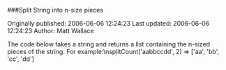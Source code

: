 ###Split String into n-size pieces

Originally published: 2006-06-06 12:24:23
Last updated: 2006-06-06 12:24:23
Author: Matt Wallace

The code below takes a string and returns a list containing the n-sized pieces of the string.  For example:\nsplitCount('aabbccdd', 2) => ['aa', 'bb', 'cc', 'dd']